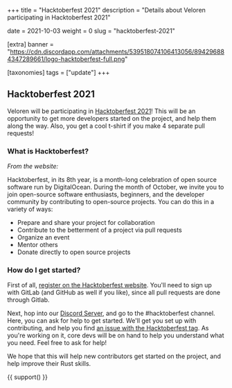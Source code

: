 +++
title = "Hacktoberfest 2021"
description = "Details about Veloren participating in Hacktoberfest 2021"

date = 2021-10-03
weight = 0
slug = "hacktoberfest-2021"

[extra]
banner = "https://cdn.discordapp.com/attachments/539518074106413056/894296884347289661/logo-hacktoberfest-full.png"

[taxonomies]
tags = ["update"]
+++

## Hacktoberfest 2021

Veloren will be participating in [Hacktoberfest
2021](https://hacktoberfest.digitalocean.com/)! This will be an opportunity to
get more developers started on the project, and help them along the way. Also,
you get a cool t-shirt if you make 4 separate pull requests!

### What is Hacktoberfest?

*From the website:*

Hacktoberfest, in its 8th year, is a month-long celebration of open source
software run by DigitalOcean. During the month of October, we invite you to join
open-source software enthusiasts, beginners, and the developer community by
contributing to open-source projects. You can do this in a variety of ways:

- Prepare and share your project for collaboration
- Contribute to the betterment of a project via pull requests
- Organize an event
- Mentor others
- Donate directly to open source projects

### How do I get started?

First of all, [register on the Hacktoberfest
website](https://hacktoberfest.digitalocean.com/register). You'll need to sign
up with GitLab (and GitHub as well if you like), since all pull requests are
done through Gitlab.

Next, hop into our [Discord Server](https://discord.gg/ecUxc9N), and go to the
#hacktoberfest channel. Here, you can ask for help to get started. We'll get you
set up with contributing, and help you find [an issue with the Hacktoberfest
tag](https://gitlab.com/veloren/veloren/-/issues?label_name=hacktoberfest). As
you're working on it, core devs will be on hand to help you understand what you
need. Feel free to ask for help!

We hope that this will help new contributors get started on the project, and
help improve their Rust skills.

{{ support() }}
